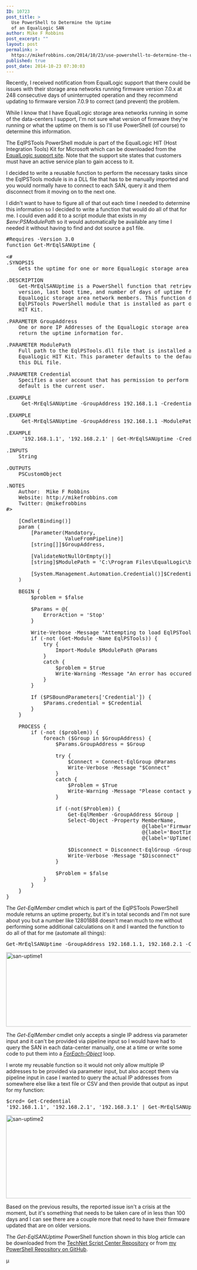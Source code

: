 ```yaml
---
ID: 10723
post_title: >
  Use PowerShell to Determine the Uptime
  of an EqualLogic SAN
author: Mike F Robbins
post_excerpt: ""
layout: post
permalink: >
  https://mikefrobbins.com/2014/10/23/use-powershell-to-determine-the-uptime-of-an-equallogic-san/
published: true
post_date: 2014-10-23 07:30:03
---
```

Recently, I received notification from EqualLogic support that there could be issues with their storage area networks running firmware version 7.0.x at 248 consecutive days of uninterrupted operation and they recommend updating to firmware version 7.0.9 to correct (and prevent) the problem.

While I know that I have EqualLogic storage area networks running in some of the data-centers I support, I'm not sure what version of firmware they're running or what the uptime on them is so I'll use PowerShell (of course) to determine this information.

The EqlPSTools PowerShell module is part of the EqualLogic HIT (Host Integration Tools) Kit for Microsoft which can be downloaded from the <a href="https://eqlsupport.dell.com/secure/login.aspx" target="_blank">EqualLogic support site</a>. Note that the support site states that customers must have an active service plan to gain access to it.

I decided to write a reusable function to perform the necessary tasks since the EqlPSTools module is in a DLL file that has to be manually imported and you would normally have to connect to each SAN, query it and them disconnect from it moving on to the next one.

I didn't want to have to figure all of that out each time I needed to determine this information so I decided to write a function that would do all of that for me. I could even add it to a script module that exists in my <em>$env:PSModulePath</em> so it would automatically be available any time I needed it without having to find and dot source a ps1 file.
<pre class="lang:ps decode:true " title="Get-MrEqlSANUptime">#Requires -Version 3.0
function Get-MrEqlSANUptime {

&lt;#
.SYNOPSIS
    Gets the uptime for one or more EqualLogic storage area network members.
 
.DESCRIPTION
    Get-MrEqlSANUptime is a PowerShell function that retrieves the firmware
    version, last boot time, and number of days of uptime from one or more
    EqualLogic storage area network members. This function depends on the
    EqlPSTools PowerShell module that is installed as part of the EqualLogic
    HIT Kit. 
 
.PARAMETER GroupAddress
    One or more IP Addresses of the EqualLogic storage area network(s) to
    return the uptime information for.
 
.PARAMETER ModulePath
    Full path to the EqlPSTools.dll file that is installed as part of the
    EqualLogic HIT Kit. This parameter defaults to the default location of
    this DLL file.

.PARAMETER Credential
    Specifies a user account that has permission to perform this action. The
    default is the current user.
 
.EXAMPLE
     Get-MrEqlSANUptime -GroupAddress 192.168.1.1 -Credential (Get-Credential)
 
.EXAMPLE
     Get-MrEqlSANUptime -GroupAddress 192.168.1.1 -ModulePath 'C:\Program Files\EqualLogic\bin\EqlPSTools.dll'
 
.EXAMPLE
     '192.168.1.1', '192.168.2.1' | Get-MrEqlSANUptime -Credential (Get-Credential)
 
.INPUTS
    String
 
.OUTPUTS
    PSCustomObject
 
.NOTES
    Author:  Mike F Robbins
    Website: http://mikefrobbins.com
    Twitter: @mikefrobbins
#&gt;

    [CmdletBinding()]
    param (
        [Parameter(Mandatory,
                   ValueFromPipeline)]
        [string[]]$GroupAddress,
        
        [ValidateNotNullOrEmpty()]
        [string]$ModulePath = 'C:\Program Files\EqualLogic\bin\EqlPSTools.dll',
        
        [System.Management.Automation.Credential()]$Credential = [System.Management.Automation.PSCredential]::Empty
    )

    BEGIN {
        $problem = $false

        $Params = @{
            ErrorAction = 'Stop'
        }

        Write-Verbose -Message "Attempting to load EqlPSTools Module if it's not already loaded"
        if (-not (Get-Module -Name EqlPSTools)) {          
            try {
                Import-Module $ModulePath @Params
            }
            catch {
                $problem = $true
                Write-Warning -Message "An error has occured.  Error details: $_.Exception.Message"
            }
        }
 
        If ($PSBoundParameters['Credential']) {
            $Params.credential = $Credential
        }
    }

    PROCESS {
        if (-not ($problem)) {
            foreach ($Group in $GroupAddress) {
                $Params.GroupAddress = $Group

                try {
                    $Connect = Connect-EqlGroup @Params
                    Write-Verbose -Message "$Connect"
                }
                catch {
                    $Problem = $True
                    Write-Warning -Message "Please contact your system administrator. Reference error: $_.Exception.Message"
                }

                if (-not($Problem)) {
                    Get-EqlMember -GroupAddress $Group |
                    Select-Object -Property MemberName,
                                            @{label='FirmwareVersion';expression={$_.FirmwareVersion -replace '^.*V'}},
                                            @{label='BootTime';expression={(Get-Date).AddSeconds(-$_.Uptime)}},
                                            @{label='UpTime(Days)';expression={'{0:N2}' -f ($_.UpTime / 86400) }}

                    $Disconnect = Disconnect-EqlGroup -GroupAddress $Group
                    Write-Verbose -Message "$Disconnect"
                }

                $Problem = $false
            }
        }
    }
}</pre>
The <em>Get-EqlMember</em> cmdlet which is part of the EqlPSTools PowerShell module returns an uptime property, but it's in total seconds and I'm not sure about you but a number like 12801888 doesn't mean much to me without performing some additional calculations on it and I wanted the function to do all of that for me (automate all things):
<pre class="lang:ps decode:true  ">Get-MrEqlSANUptime -GroupAddress 192.168.1.1, 192.168.2.1 -Credential (Get-Credential)</pre>
<a href="http://mikefrobbins.com/wp-content/uploads/2014/10/san-uptime1.png"><img class="alignnone size-full wp-image-10724" src="http://mikefrobbins.com/wp-content/uploads/2014/10/san-uptime1.png" alt="san-uptime1" width="877" height="203" /></a>

The <em>Get-EqlMember</em> cmdlet only accepts a single IP address via parameter input and it can't be provided via pipeline input so I would have had to query the SAN in each data-center manually, one at a time or write some code to put them into a <a href="http://technet.microsoft.com/en-us/library/hh849731.aspx" target="_blank"><em>ForEach-Object</em></a> loop.

I wrote my reusable function so it would not only allow multiple IP addresses to be provided via parameter input, but also accept them via pipeline input in case I wanted to query the actual IP addresses from somewhere else like a text file or CSV and then provide that output as input for my function:
<pre class="lang:ps decode:true">$cred= Get-Credential
'192.168.1.1', '192.168.2.1', '192.168.3.1' | Get-MrEqlSANUptime -Credential $cred</pre>
<a href="http://mikefrobbins.com/wp-content/uploads/2014/10/san-uptime2.png"><img class="alignnone size-full wp-image-10725" src="http://mikefrobbins.com/wp-content/uploads/2014/10/san-uptime2.png" alt="san-uptime2" width="877" height="227" /></a>

Based on the previous results, the reported issue isn't a crisis at the moment, but it's something that needs to be taken care of in less than 100 days and I can see there are a couple more that need to have their firmware updated that are on older versions.

The <i>Get-EqlSANUptime</i> PowerShell function shown in this blog article can be downloaded from the <a href="https://gallery.technet.microsoft.com/scriptcenter/Use-PowerShell-to-49653c9e" target="_blank">TechNet Script Center Repository</a> or from <a href="http://github.com/mikefrobbins/PowerShell" target="_blank">my PowerShell Repository on GitHub</a>.

µ